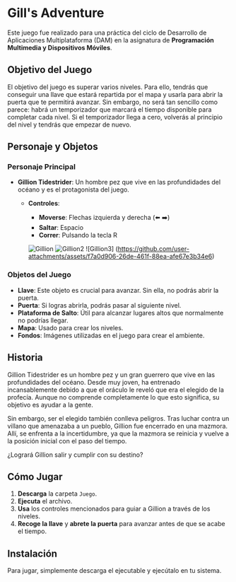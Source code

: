 # Gill's Adventure

Este juego fue realizado para una práctica del ciclo de Desarrollo de Aplicaciones Multiplataforma (DAM) en la asignatura de **Programación Multimedia y Dispositivos Móviles**.

## Objetivo del Juego

El objetivo del juego es superar varios niveles. Para ello, tendrás que conseguir una llave que estará repartida por el mapa y usarla para abrir la puerta que te permitirá avanzar. Sin embargo, no será tan sencillo como parece: habrá un temporizador que marcará el tiempo disponible para completar cada nivel. Si el temporizador llega a cero, volverás al principio del nivel y tendrás que empezar de nuevo.

## Personaje y Objetos

### Personaje Principal
- **Gillion Tidestrider**: Un hombre pez que vive en las profundidades del océano y es el protagonista del juego. 
  - **Controles**:
    - **Moverse**: Flechas izquierda y derecha (⬅️ ➡️)
    - **Saltar**: Espacio
    - **Correr**: Pulsando la tecla R

    ![Gillion](https://github.com/user-attachments/assets/04f0a9b2-0697-4f53-8058-3f8efe22e4dc) ![Gillion2](https://github.com/user-attachments/assets/9dbd381d-92d3-456e-9e16-e2d4e6301e08) ![Gillion3] (https://github.com/user-attachments/assets/f7a0d906-26de-461f-88ea-afe67e3b34e6)

### Objetos del Juego
- **Llave**: Este objeto es crucial para avanzar. Sin ella, no podrás abrir la puerta.
- **Puerta**: Si logras abrirla, podrás pasar al siguiente nivel.
- **Plataforma de Salto**: Útil para alcanzar lugares altos que normalmente no podrías llegar.
- **Mapa**: Usado para crear los niveles.
- **Fondos**: Imágenes utilizadas en el juego para crear el ambiente.

## Historia

Gillion Tidestrider es un hombre pez y un gran guerrero que vive en las profundidades del océano. Desde muy joven, ha entrenado incansablemente debido a que el oráculo le reveló que era el elegido de la profecía. Aunque no comprende completamente lo que esto significa, su objetivo es ayudar a la gente.

Sin embargo, ser el elegido también conlleva peligros. Tras luchar contra un villano que amenazaba a un pueblo, Gillion fue encerrado en una mazmora. Allí, se enfrenta a la incertidumbre, ya que la mazmora se reinicia y vuelve a la posición inicial con el paso del tiempo. 

¿Logrará Gillion salir y cumplir con su destino?

## Cómo Jugar
1. **Descarga** la carpeta `Juego`.
2. **Ejecuta** el archivo.
3. **Usa** los controles mencionados para guiar a Gillion a través de los niveles.
4. **Recoge la llave** y **abrete la puerta** para avanzar antes de que se acabe el tiempo.

## Instalación
Para jugar, simplemente descarga el ejecutable y ejecútalo en tu sistema.
